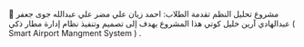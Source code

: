 📝 مشروع تحليل النظم
تقدمة الطلاب:
احمد زيان علي
مضر علي عبدالله 
جوى جعفر عبدالهادي 
آرين خليل كوتي 
هذا المشروع يهدف إلى تصميم وتنفيذ نظام إدارة مطار ذكي ( Smart Airport Mangment System ) .

